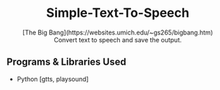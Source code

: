 <h1 align="center">Simple-Text-To-Speech</h1>

<p align="center">
[The Big Bang](https://websites.umich.edu/~gs265/bigbang.htm)
  <br>
  Convert text to speech and save the output.
</p>

## Programs & Libraries Used

- Python [gtts, playsound]
